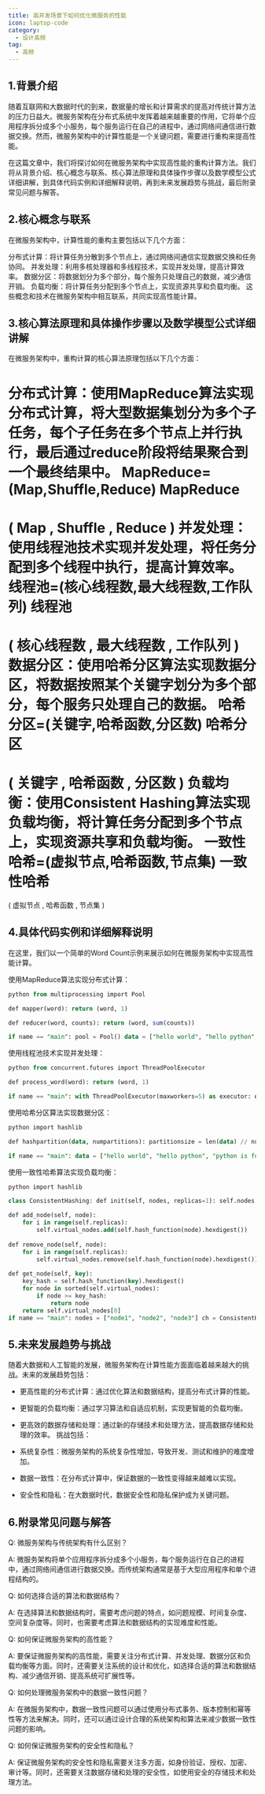 ```yaml
---
title: 高并发场景下如何优化微服务的性能
icon: laptop-code
category:
  - 设计高频
tag:
  - 高频
---
```


## 1.背景介绍

随着互联网和大数据时代的到来，数据量的增长和计算需求的提高对传统计算方法的压力日益大。微服务架构在分布式系统中发挥着越来越重要的作用，它将单个应用程序拆分成多个小服务，每个服务运行在自己的进程中，通过网络间通信进行数据交换。然而，微服务架构中的计算性能是一个关键问题，需要进行重构来提高性能。

在这篇文章中，我们将探讨如何在微服务架构中实现高性能的重构计算方法。我们将从背景介绍、核心概念与联系、核心算法原理和具体操作步骤以及数学模型公式详细讲解，到具体代码实例和详细解释说明，再到未来发展趋势与挑战，最后附录常见问题与解答。

## 2.核心概念与联系

在微服务架构中，计算性能的重构主要包括以下几个方面：

分布式计算：将计算任务分散到多个节点上，通过网络间通信实现数据交换和任务协同。
并发处理：利用多核处理器和多线程技术，实现并发处理，提高计算效率。
数据分区：将数据划分为多个部分，每个服务只处理自己的数据，减少通信开销。
负载均衡：将计算任务分配到多个节点上，实现资源共享和负载均衡。
这些概念和技术在微服务架构中相互联系，共同实现高性能计算。

## 3.核心算法原理和具体操作步骤以及数学模型公式详细讲解

在微服务架构中，重构计算的核心算法原理包括以下几个方面：

分布式计算：使用MapReduce算法实现分布式计算，将大型数据集划分为多个子任务，每个子任务在多个节点上并行执行，最后通过reduce阶段将结果聚合到一个最终结果中。
MapReduce=(Map,Shuffle,Reduce)
MapReduce
=
(
Map
,
Shuffle
,
Reduce
)
并发处理：使用线程池技术实现并发处理，将任务分配到多个线程中执行，提高计算效率。
线程池=(核心线程数,最大线程数,工作队列)
线程池
=
(
核心线程数
,
最大线程数
,
工作队列
)
数据分区：使用哈希分区算法实现数据分区，将数据按照某个关键字划分为多个部分，每个服务只处理自己的数据。
哈希分区=(关键字,哈希函数,分区数)
哈希分区
=
(
关键字
,
哈希函数
,
分区数
)
负载均衡：使用Consistent Hashing算法实现负载均衡，将计算任务分配到多个节点上，实现资源共享和负载均衡。
一致性哈希=(虚拟节点,哈希函数,节点集)
一致性哈希
=
(
虚拟节点
,
哈希函数
,
节点集
)

## 4.具体代码实例和详细解释说明

在这里，我们以一个简单的Word Count示例来展示如何在微服务架构中实现高性能计算。

使用MapReduce算法实现分布式计算：
```sql
python from multiprocessing import Pool

def mapper(word): return (word, 1)

def reducer(word, counts): return (word, sum(counts))

if name == "main": pool = Pool() data = ["hello world", "hello python", "python is fun"] results = pool.map(mapper, data) finalresults = pool.map(reducer, results) print(finalresults) 

```

使用线程池技术实现并发处理：
```sql
python from concurrent.futures import ThreadPoolExecutor

def process_word(word): return (word, 1)

if name == "main": with ThreadPoolExecutor(maxworkers=5) as executor: data = ["hello world", "hello python", "python is fun"] results = list(executor.map(processword, data)) print(results) 

```

使用哈希分区算法实现数据分区：
```sql
python import hashlib

def hashpartition(data, numpartitions): partitionsize = len(data) // numpartitions partitions = [data[i:i + partitionsize] for i in range(0, len(data), partitionsize)] return partitions

if name == "main": data = ["hello world", "hello python", "python is fun"] numpartitions = 2 partitions = hashpartition(data, num_partitions) print(partitions) 

```

使用一致性哈希算法实现负载均衡：
```sql
python import hashlib

class ConsistentHashing: def init(self, nodes, replicas=1): self.nodes = nodes self.replicas = replicas self.virtualnodes = set() self.hashfunction = hashlib.sha256

def add_node(self, node):
    for i in range(self.replicas):
        self.virtual_nodes.add(self.hash_function(node).hexdigest())
 
def remove_node(self, node):
    for i in range(self.replicas):
        self.virtual_nodes.remove(self.hash_function(node).hexdigest())
 
def get_node(self, key):
    key_hash = self.hash_function(key).hexdigest()
    for node in sorted(self.virtual_nodes):
        if node >= key_hash:
            return node
    return self.virtual_nodes[0]
if name == "main": nodes = ["node1", "node2", "node3"] ch = ConsistentHashing(nodes) ch.addnode("node4") print(ch.getnode("hello")) ch.removenode("node4") print(ch.getnode("hello")) 

```

## 5.未来发展趋势与挑战

随着大数据和人工智能的发展，微服务架构在计算性能方面面临着越来越大的挑战。未来的发展趋势包括：

* 更高性能的分布式计算：通过优化算法和数据结构，提高分布式计算的性能。
* 更智能的负载均衡：通过学习算法和自适应机制，实现更智能的负载均衡。
* 更高效的数据存储和处理：通过新的存储技术和处理方法，提高数据存储和处理的效率。
挑战包括：

* 系统复杂性：微服务架构的系统复杂性增加，导致开发、测试和维护的难度增加。
* 数据一致性：在分布式计算中，保证数据的一致性变得越来越难以实现。
* 安全性和隐私：在大数据时代，数据安全性和隐私保护成为关键问题。

## 6.附录常见问题与解答

Q: 微服务架构与传统架构有什么区别？

A: 微服务架构将单个应用程序拆分成多个小服务，每个服务运行在自己的进程中，通过网络间通信进行数据交换。而传统架构通常是基于大型应用程序和单个进程结构的。

Q: 如何选择合适的算法和数据结构？

A: 在选择算法和数据结构时，需要考虑问题的特点，如问题规模、时间复杂度、空间复杂度等。同时，也需要考虑算法和数据结构的实现难度和性能。

Q: 如何保证微服务架构的高性能？

A: 要保证微服务架构的高性能，需要关注分布式计算、并发处理、数据分区和负载均衡等方面。同时，还需要关注系统的设计和优化，如选择合适的算法和数据结构、减少通信开销、提高系统可扩展性等。

Q: 如何处理微服务架构中的数据一致性问题？

A: 在微服务架构中，数据一致性问题可以通过使用分布式事务、版本控制和幂等性等方法来解决。同时，还可以通过设计合理的系统架构和算法来减少数据一致性问题的影响。

Q: 如何保证微服务架构的安全性和隐私？

A: 保证微服务架构的安全性和隐私需要关注多方面，如身份验证、授权、加密、审计等。同时，还需要关注数据存储和处理的安全性，如使用安全的存储技术和处理方法。

